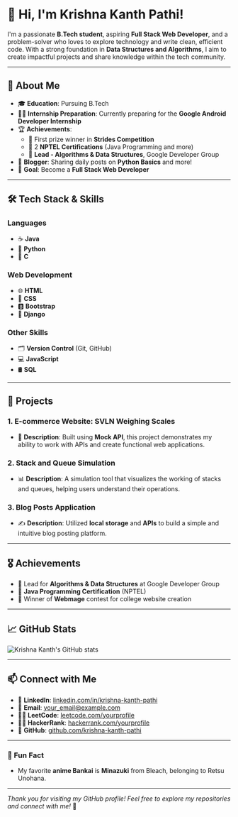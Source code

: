 # 👋 Hi, I'm Krishna Kanth Pathi!

I'm a passionate **B.Tech student**, aspiring **Full Stack Web Developer**, and a problem-solver who loves to explore technology and write clean, efficient code. With a strong foundation in **Data Structures and Algorithms**, I aim to create impactful projects and share knowledge within the tech community.

---

## 🚀 About Me

- 🎓 **Education**: Pursuing B.Tech
- 👨‍💻 **Internship Preparation**: Currently preparing for the **Google Android Developer Internship**
- 🏆 **Achievements**:  
  - 🥇 First prize winner in **Strides Competition**
  - 📜 2 **NPTEL Certifications** (Java Programming and more)
  - 🌟 **Lead - Algorithms & Data Structures**, Google Developer Group
- 📝 **Blogger**: Sharing daily posts on **Python Basics** and more!
- 🎯 **Goal**: Become a **Full Stack Web Developer**

---

## 🛠️ Tech Stack & Skills

### Languages
- ☕ **Java**
- 🐍 **Python**
- 🔵 **C**

### Web Development
- 🌐 **HTML**
- 🎨 **CSS**
- 🅱️ **Bootstrap**
- 🌱 **Django**

### Other Skills
- 🗂️ **Version Control** (Git, GitHub)
- 💻 **JavaScript**
- 🛢️ **SQL**

---

## 🌟 Projects

### 1. **E-commerce Website: SVLN Weighing Scales**
- 🛒 **Description**: Built using **Mock API**, this project demonstrates my ability to work with APIs and create functional web applications.

### 2. **Stack and Queue Simulation**
- 📊 **Description**: A simulation tool that visualizes the working of stacks and queues, helping users understand their operations.

### 3. **Blog Posts Application**
- ✍️ **Description**: Utilized **local storage** and **APIs** to build a simple and intuitive blog posting platform.

---

## 🎖️ Achievements

- 🏅 Lead for **Algorithms & Data Structures** at Google Developer Group
- 📜 **Java Programming Certification** (NPTEL)
- 🥇 Winner of **Webmage** contest for college website creation

---

## 📈 GitHub Stats

![Krishna Kanth's GitHub stats](https://github-readme-stats.vercel.app/api?username=krishna-kanth-pathi&show_icons=true&theme=radical)

---

## 📫 Connect with Me

- 🔗 **LinkedIn**: [linkedin.com/in/krishna-kanth-pathi](https://linkedin.com/in/krishna-kanth-pathi)
- 📧 **Email**: [your_email@example.com](mailto:your_email@example.com)
- 👨‍💻 **LeetCode**: [leetcode.com/yourprofile](https://leetcode.com/yourprofile)
- 👨‍💻 **HackerRank**: [hackerrank.com/yourprofile](https://hackerrank.com/yourprofile)
- 🐙 **GitHub**: [github.com/krishna-kanth-pathi](https://github.com/krishna-kanth-pathi)

---

### 🖤 Fun Fact
- My favorite **anime Bankai** is **Minazuki** from Bleach, belonging to Retsu Unohana.

---

*Thank you for visiting my GitHub profile! Feel free to explore my repositories and connect with me!* 🚀


